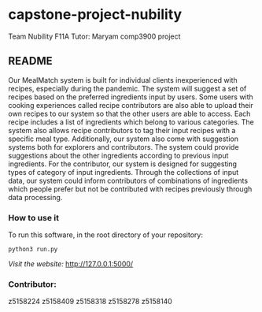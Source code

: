 # capstone-project-nubility
Team Nubility
F11A
Tutor: Maryam
comp3900 project

## README
Our MealMatch system is built for individual clients inexperienced with recipes, especially during the pandemic. The system will suggest a set of recipes based on the preferred ingredients input by users. Some users with cooking experiences called recipe contributors are also able to upload their own recipes to our system so that the other users are able to access. Each recipe includes a list of ingredients which belong to various categories. The system also allows recipe contributors to tag their input recipes with a specific meal type. Additionally, our system also come with suggestion systems both for explorers and contributors. The system could provide suggestions about the other ingredients according to previous input ingredients. For the contributor, our system is designed for suggesting types of category of input ingredients. Through the collections of input data, our system could inform contributors of combinations of ingredients which people prefer but not be contributed with recipes previously through data processing.

### How to use it
To run this software, in the root directory of your repository:

```python3 run.py```

*Visit the website:*
http://127.0.0.1:5000/

### Contributor:
z5158224 
z5158409 
z5158318 
z5158278 
z5158140
